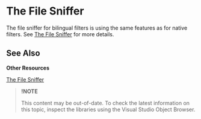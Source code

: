 The File Sniffer
==

The file sniffer for bilingual filters is using the same features as for native filters. See [The File Sniffer](the_file_sniffer.md) for more details.

See Also
--

**Other Resources**

[The File Sniffer](the_file_sniffer.md)

>**!NOTE**
>
> This content may be out-of-date. To check the latest information on this topic, inspect the libraries using the Visual Studio Object Browser.